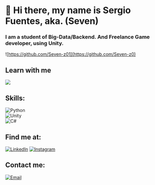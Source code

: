 # 👋 Hi there, my name is Sergio Fuentes, aka. (Seven)
### I am a student of Big-Data/Backend. And Freelance Game developer, using Unity.

![https://github.com/Seven-z01](https://github.com/Seven-z0)

## Learn with me

![](https://github.com/Seven-z01/GitHub-Resources/blob/e9a15e5594c60540c7b23fa0c509163324ec4c26/gif/mona-whisper.gif)

## Skills:
![Python](https://img.shields.io/badge/Python-3DDC84?style=for-the-badge&logo=android&logoColor=white&labelColor=101010)</br>
![Unity](https://img.shields.io/badge/Unity-0095D5?style=for-the-badge&logo=kotlin&logoColor=white&labelColor=101010)</br>
![C#](https://img.shields.io/badge/C#-3DDC84?style=for-the-badge&logo=android-studio&logoColor=white&labelColor=101010)</br>

## Find me at:

[![LinkedIn](https://img.shields.io/badge/LinkedIn-Sergio_Fuentes-0077B5?style=for-the-badge&logo=linkedin&logoColor=white&labelColor=101010)](https://SergioFuentesMoya.com/linkedin)
[![Instagram](https://img.shields.io/badge/Instagram-@Seven-zo0-E4405F?style=for-the-badge&logo=instagram&logoColor=white&labelColor=101010)](https://Seven-zo0.com/instagram)

## Contact me:

[![Email](https://img.shields.io/badge/Seven-z01.com-44a3f1?style=for-the-badge&logo=gmail&logoColor=white&labelColor=101010)](https://Seven-z01.com/contacto)
